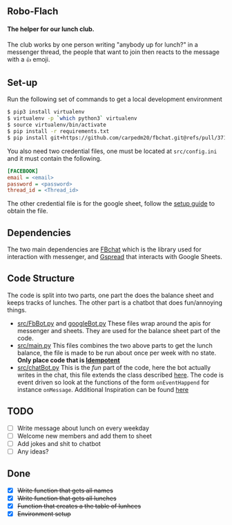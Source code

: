 ## Robo-Flach
#### The helper for our lunch club.
The club works by one person writing "anybody up for lunch?" in a messenger
thread, the people that want to join then reacts to the message with a `👍` 
emoji.

## Set-up
Run the following set of commands to get a local development environment
```bash
$ pip3 install virtualenv
$ virtualenv -p `which python3` virtualenv
$ source virtualenv/bin/activate
$ pip install -r requirements.txt
$ pip install git+https://github.com/carpedm20/fbchat.git@refs/pull/371/head
```
You also need two credential files, one must be located at `src/config.ini` and
it must contain the following.
```ini
[FACEBOOK]
email = <email>
password = <password>
thread_id = <Thread_id>
```
The other credential file is for the google sheet, follow the 
[setup guide][google guide] to obtain the file.

## Dependencies
The two main dependencies are [FBchat][fbChat] which is the library used for
interaction with messenger, and [Gspread](https://gspread.readthedocs.io) that
interacts with Google Sheets.


## Code Structure
The code is split into two parts, one part the does the balance sheet and keeps
tracks of lunches. The other part is a chatbot that does fun/annoying things.

* [src/FbBot.py][FbBot] and [googleBot.py][googleBot]
    These files wrap around the apis for messenger and sheets. They are used
    for the balance sheet part of the code.
* [src/main.py][main]
    This files combines the two above parts to get the lunch balance, the file
    is made to be run about once per week with no state. **Only place code that
    is [Idempotent](https://en.wikipedia.org/wiki/Idempotence)**
* [src/chatBot.py][chatbot]
    This is the _fun_ part of the code, here the bot actually writes in the
    chat, this file extends the class described [here][class]. The code is
    event driven so look at the functions of the form `onEventHappend` for
    instance `onMessage`. Additional Inspiration can be found
    [here](https://fbchat.readthedocs.io/en/master/examples.html)



## TODO
* [ ] Write message about lunch on every weekday
* [ ] Welcome new members and add them to sheet
* [ ] Add jokes and shit to chatbot
* [ ] Any ideas?

## Done
* [X] ~~Write function that gets all names~~
* [X] ~~Write function that gets all lunches~~
* [X] ~~Function that creates a the table of lunhces~~
* [X] ~~Environment setup~~

[google guide]: https://gspread.readthedocs.io/en/latest/oauth2.html
[fbbot]: https://github.com/RusKursusGruppen/robo-flach/blob/master/src/FbBot.py
[fbChat]: https://fbchat.readthedocs.io/en/master/#
[main]: https://github.com/RusKursusGruppen/robo-flach/blob/master/src/main.py
[googleBot]: https://github.com/RusKursusGruppen/robo-flach/blob/master/src/googleBot.py
[chatbot]: https://github.com/RusKursusGruppen/robo-flach/blob/master/src/chatbot.py
[class]: https://fbchat.readthedocs.io/en/master/api.html
